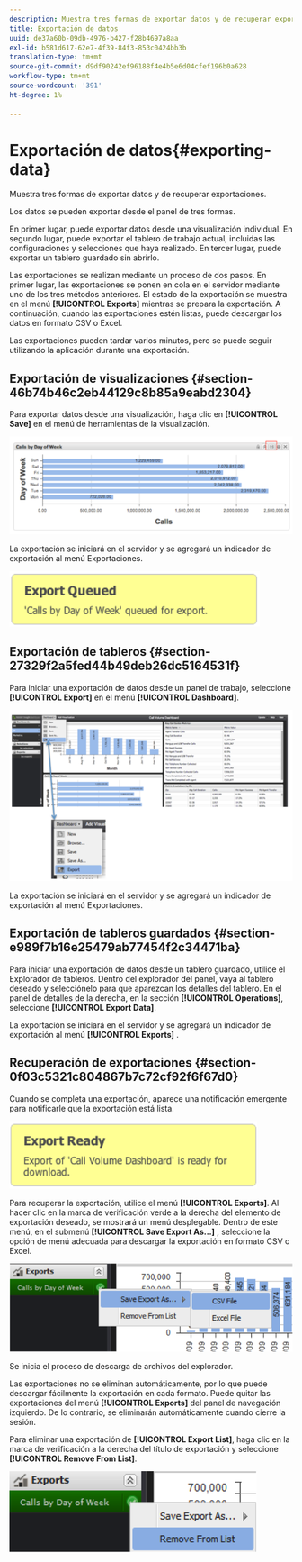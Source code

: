 ```yaml
---
description: Muestra tres formas de exportar datos y de recuperar exportaciones.
title: Exportación de datos
uuid: de37a60b-09db-4976-b427-f28b4697a8aa
exl-id: b581d617-62e7-4f39-84f3-853c0424bb3b
translation-type: tm+mt
source-git-commit: d9df90242ef96188f4e4b5e6d04cfef196b0a628
workflow-type: tm+mt
source-wordcount: '391'
ht-degree: 1%

---
```


# Exportación de datos{#exporting-data}

Muestra tres formas de exportar datos y de recuperar exportaciones.

Los datos se pueden exportar desde el panel de tres formas.

En primer lugar, puede exportar datos desde una visualización individual. En segundo lugar, puede exportar el tablero de trabajo actual, incluidas las configuraciones y selecciones que haya realizado. En tercer lugar, puede exportar un tablero guardado sin abrirlo.

Las exportaciones se realizan mediante un proceso de dos pasos. En primer lugar, las exportaciones se ponen en cola en el servidor mediante uno de los tres métodos anteriores. El estado de la exportación se muestra en el menú **[!UICONTROL Exports]** mientras se prepara la exportación. A continuación, cuando las exportaciones estén listas, puede descargar los datos en formato CSV o Excel.

Las exportaciones pueden tardar varios minutos, pero se puede seguir utilizando la aplicación durante una exportación.

## Exportación de visualizaciones {#section-46b74b46c2eb44129c8b85a9eabd2304}

Para exportar datos desde una visualización, haga clic en **[!UICONTROL Save]** en el menú de herramientas de la visualización.

![](assets/export_visual.png)

La exportación se iniciará en el servidor y se agregará un indicador de exportación al menú Exportaciones.

![](assets/export_queued.png)

## Exportación de tableros {#section-27329f2a5fed44b49deb26dc5164531f}

Para iniciar una exportación de datos desde un panel de trabajo, seleccione **[!UICONTROL Export]** en el menú **[!UICONTROL Dashboard]**.

![](assets/export_dashboard.png)

La exportación se iniciará en el servidor y se agregará un indicador de exportación al menú Exportaciones.

## Exportación de tableros guardados {#section-e989f7b16e25479ab77454f2c34471ba}

Para iniciar una exportación de datos desde un tablero guardado, utilice el Explorador de tableros. Dentro del explorador del panel, vaya al tablero deseado y selecciónelo para que aparezcan los detalles del tablero. En el panel de detalles de la derecha, en la sección **[!UICONTROL Operations]**, seleccione **[!UICONTROL Export Data]**.

La exportación se iniciará en el servidor y se agregará un indicador de exportación al menú **[!UICONTROL Exports]**
.

## Recuperación de exportaciones {#section-0f03c5321c804867b7c72cf92f6f67d0}

Cuando se completa una exportación, aparece una notificación emergente para notificarle que la exportación está lista.

![](assets/export_ready.png)

Para recuperar la exportación, utilice el menú **[!UICONTROL Exports]**. Al hacer clic en la marca de verificación verde a la derecha del elemento de exportación deseado, se mostrará un menú desplegable. Dentro de este menú, en el submenú **[!UICONTROL Save Export As…]** , seleccione la opción de menú adecuada para descargar la exportación en formato CSV o Excel.

![](assets/export_save_as.png)

Se inicia el proceso de descarga de archivos del explorador.

Las exportaciones no se eliminan automáticamente, por lo que puede descargar fácilmente la exportación en cada formato. Puede quitar las exportaciones del menú **[!UICONTROL Exports]** del panel de navegación izquierdo. De lo contrario, se eliminarán automáticamente cuando cierre la sesión.

Para eliminar una exportación de **[!UICONTROL Export List]**, haga clic en la marca de verificación a la derecha del título de exportación y seleccione **[!UICONTROL Remove From List]**.

![](assets/export_remove_from_list.png)

